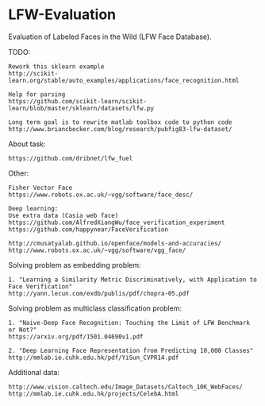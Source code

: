 # LFW-Evaluation
 Evaluation of Labeled Faces in the Wild (LFW Face Database).


TODO:
~~~
Rework this sklearn example 
http://scikit-learn.org/stable/auto_examples/applications/face_recognition.html

Help for parsing
https://github.com/scikit-learn/scikit-learn/blob/master/sklearn/datasets/lfw.py

Long term goal is to rewrite matlab toolbox code to python code
http://www.briancbecker.com/blog/research/pubfig83-lfw-dataset/
~~~

About task:
~~~
https://github.com/dribnet/lfw_fuel
~~~

Other:
~~~
Fisher Vector Face
https://www.robots.ox.ac.uk/~vgg/software/face_desc/

Deep learning:
Use extra data (Casia web face)
https://github.com/AlfredXiangWu/face_verification_experiment
https://github.com/happynear/FaceVerification

http://cmusatyalab.github.io/openface/models-and-accuracies/
http://www.robots.ox.ac.uk/~vgg/software/vgg_face/

~~~

Solving problem as embedding problem:
~~~
1. "Learning a Similarity Metric Discriminatively, with Application to Face Verification"
http://yann.lecun.com/exdb/publis/pdf/chopra-05.pdf
~~~

Solving problem as multiclass classification problem:
~~~
1. "Naive-Deep Face Recognition: Touching the Limit of LFW Benchmark or Not?"
https://arxiv.org/pdf/1501.04690v1.pdf

2. "Deep Learning Face Representation from Predicting 10,000 Classes"
http://mmlab.ie.cuhk.edu.hk/pdf/YiSun_CVPR14.pdf
~~~

Additional data:
~~~
http://www.vision.caltech.edu/Image_Datasets/Caltech_10K_WebFaces/
http://mmlab.ie.cuhk.edu.hk/projects/CelebA.html
~~~
